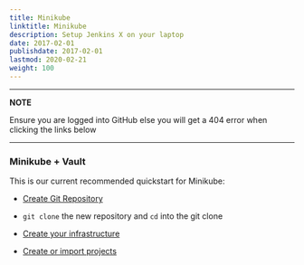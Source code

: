 ```yaml
---
title: Minikube
linktitle: Minikube
description: Setup Jenkins X on your laptop
date: 2017-02-01
publishdate: 2017-02-01
lastmod: 2020-02-21
weight: 100
---
```


---
**NOTE**

Ensure you are logged into GitHub else you will get a 404 error when clicking the links below

---

### Minikube + Vault

This is our current recommended quickstart for Minikube:

*  <a href="https://github.com/jx3-gitops-repositories/jx3-minikube-vault/generate" target="github" class="btn bg-primary text-light">Create Git Repository</a> 

* `git clone` the new repository and `cd`  into the git clone

*  <a href="/docs/v3/guides/infra/minikube/" 
    target="github" class="btn bg-primary text-light" 
    title="use your new git repository to create your cloud infrastructure and install Jenkins X">
    Create your infrastructure
  </a> 

*  <a href="/docs/v3/develop/create-project/" class="btn bg-primary text-light">Create or import projects</a> 

